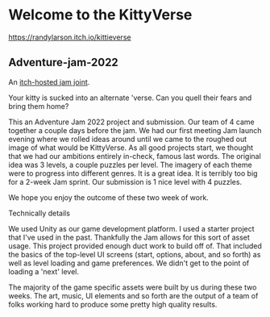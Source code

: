 # Welcome to the KittyVerse

https://randylarson.itch.io/kittieverse

## Adventure-jam-2022

An [itch-hosted jam joint](https://itch.io/jam/adventure-jam-2022).


Your kitty is sucked into an alternate 'verse. Can you quell their fears and bring them home?

This an Adventure Jam 2022 project and submission. Our team of 4 came together a couple days before the jam. We had our first meeting Jam launch evening where we rolled ideas around until we came to the roughed out image of what would be KittyVerse. As all good projects start, we thought that we had our ambitions entirely in-check, famous last words. The original idea was 3 levels, a couple puzzles per level. The imagery of each theme were to progress into different genres. It is a great idea. It is terribly too big for a 2-week Jam sprint. Our submission is 1 nice level with 4 puzzles.

We hope you enjoy the outcome of these two week of work.

Technically details

We used Unity as our game development platform. I used a starter project that I've used in the past. Thankfully the Jam allows for this sort of asset usage. This project provided enough duct work to build off of. That included the basics of the top-level UI screens (start, options, about, and so forth) as well as level loading and game preferences. We didn't get to the point of loading a 'next' level.

The majority of the game specific assets were built by us during these two weeks. The art, music, UI elements and so forth are the output of a team of folks working hard to produce some pretty high quality results.
